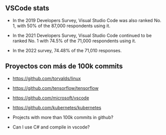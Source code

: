 ## VSCode stats

- In the 2019 Developers Survey, Visual Studio Code was also ranked No. 1, with 50% of the 87,000 respondents using it.

- In the 2021 Developers Survey, Visual Studio Code continued to be ranked No. 1 with 74.5% of the 71,000 respondents using it.

- In the 2022 survey, 74.48% of the 71,010 responses.

## Proyectos con más de 100k commits
- https://github.com/torvalds/linux
- https://github.com/tensorflow/tensorflow
- https://github.com/microsoft/vscode
- https://github.com/kubernetes/kubernetes

- Projects with more than 100k commits in github?
- Can I use C# and compile in vscode? 
